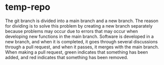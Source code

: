 # temp-repo
The git branch is divided into a main branch and a new branch. The reason for dividing is to solve this problem by creating a new branch separately because problems may occur due to errors that may occur when developing new functions in the main branch.
Software is developed in a new branch, and when it is completed, it goes through several discussions through a pull request, and when it passes, it merges with the main branch.
When making a pull request, green indicates that something has been added, and red indicates that something has been removed.
